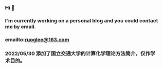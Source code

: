 ### Hi 👋
### I'm currently working on a personal blog and you could contact me by email.
### emailto:ruoglee@163.com
### 2022/05/30 添加了国立交通大学的计算化学理论方法简介，仅作学术目的。
<!--
**LiRuogu/Liruogu** is a ✨ _special_ ✨ repository because its `README.md` (this file) appears on your GitHub profile.

Here are some ideas to get you started:

- 🔭 I’m currently working on ...
- 🌱 I’m currently learning ...
- 👯 I’m looking to collaborate on ...
- 🤔 I’m looking for help with ...
- 💬 Ask me about ...
- 📫 How to reach me: ...
- 😄 Pronouns: ...
- ⚡ Fun fact: ...
-->
